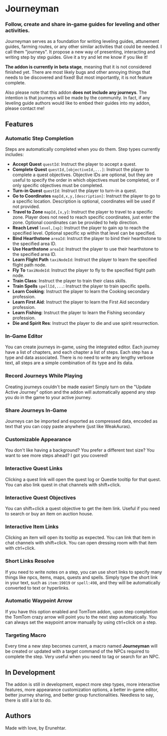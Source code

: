 # Journeyman
### Follow, create and share in-game guides for leveling and other activities.
Journeyman serves as a foundation for writing leveling guides, attunement guides, farming routes, or any other similar activities that could be needed. I call them "journeys". It propose a new way of presenting, interacting and writing step by step guides. Give it a try and let me know if you like it!

**The addon is currently in beta stage**, meaning that it is not considered finished yet. There are most likely bugs and other annoying things that needs to be discovered and fixed! But most importantly, it is not feature complete.

Also please note that this addon **does not include any journeys**. The intention is that journeys will be made by the community. In fact, if any leveling guide authors would like to embed their guides into my addon, please contact me!

## Features

### Automatic Step Completion
Steps are automatically completed when you do them. Step types currently includes:
- **Accept Quest** `questId`: Instruct the player to accept a quest.
- **Complete Quest** `questId,[objectiveId,...]`: Instruct the player to complete a quest objectives. Objective IDs are optional, but they are useful to specify the order in which objectives must be completed, or if only specific objectives must be completed.
- **Turn-in Quest** `questId`: Instruct the player to turn-in a quest.
- **Go to Coordinates** `mapId,x,y,[description]`: Instruct the player to go to a specific location. Description is optional, coordinates will be used if not provided.
- **Travel to Zone** `mapId,[x,y]`: Instruct the player to travel to a specific zone. Player does not need to reach specific coordinates, just enter the zone. Optional coordinates can be provided to help direction.
- **Reach Level** `level,[xp]`: Instruct the player to gain xp to reach the specified level. Optional specific xp within that level can be specified.
- **Bind Hearthstone** `areaId`: Instruct the player to bind their hearthstone to the specified area ID.
- **Use Hearthstone** `areaId`: Instruct the player to use their hearthstone to the specified area ID.
- **Learn Flight Path** `taxiNodeId`: Instruct the player to learn the specified flight path node.
- **Fly To** `taxiNodeId`: Instruct the player to fly to the specified flight path node.
- **Train Class**: Instruct the player to train their class skills.
- **Train Spells** `spellId,...`: Instruct the player to train specific spells.
- **Learn Cooking**: Instruct the player to learn the Cooking secondary profession.
- **Learn First Aid**: Instruct the player to learn the First Aid secondary profession.
- **Learn Fishing**: Instruct the player to learn the Fishing secondary profession.
- **Die and Spirit Res**: Instruct the player to die and use spirit resurrection.

### In-Game Editor
You can create journeys in-game, using the integrated editor. Each journey have a list of chapters, and each chapter a list of steps. Each step has a type and data associated. There is no need to write any lengthy verbose text, all steps are a simple combination of its type and its data.

### Record Journeys While Playing
Creating journeys couldn't be made easier! Simply turn on the "Update Active Journey" option and the addon will automatically append any step you do in the game to your active journey.

### Share Journeys In-Game
Journeys can be imported and exported as compressed data, encoded as text that you can copy paste anywhere (just like WeakAuras).

### Customizable Appearance
You don't like having a background? You prefer a different text size? You want to see more steps ahead? I got you covered!

### Interactive Quest Links
Clicking a quest link will open the quest log or Questie tooltip for that quest. You can also link quest in chat channels with shift+click.

### Interactive Quest Objectives
You can shift+click a quest objective to get the item link. Useful if you need to search or buy an item on auction house.

### Interactive Item Links
Clicking an item will open its tooltip as expected. You can link that item in chat channels with shift+click. You can open dressing room with that item with ctrl+click.

### Short Links Resolve
If you need to write notes on a step, you can use short links to specify many things like npcs, items, maps, quests and spells. Simply type the short link in your text, such as `item:19019` or `spell:498`, and they will be automatically converted to text or hyperlinks.

### Automatic Waypoint Arrow
If you have this option enabled and TomTom addon, upon step completion the TomTom crazy arrow will point you to the next step automatically. You can always set the waypoint arrow manually by using ctrl+click on a step.

### Targeting Macro
Every time a new step becomes current, a macro named **Journeyman** will be created or updated with a target command of the NPCs required to complete the step. Very useful when you need to tag or search for an NPC.

## In Development
The addon is still in development, expect more step types, more interactive features, more appearance customization options, a better in-game editor, better journey sharing, and better group functionalities. Needless to say, there is still a lot to do.

## Authors
Made with love, by Erunehtar.
